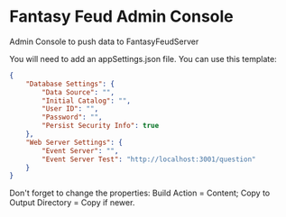 # Fantasy Feud Admin Console
Admin Console to push data to FantasyFeudServer

You will need to add an appSettings.json file. You can use this template:
```JSON
{
    "Database Settings": {
        "Data Source": "",
        "Initial Catalog": "",
        "User ID": "",
        "Password": "",
        "Persist Security Info": true
    },
    "Web Server Settings": {
        "Event Server": "",
        "Event Server Test": "http://localhost:3001/question"
    }
}
```

Don't forget to change the properties: Build Action = Content; Copy to Output Directory = Copy if newer.
